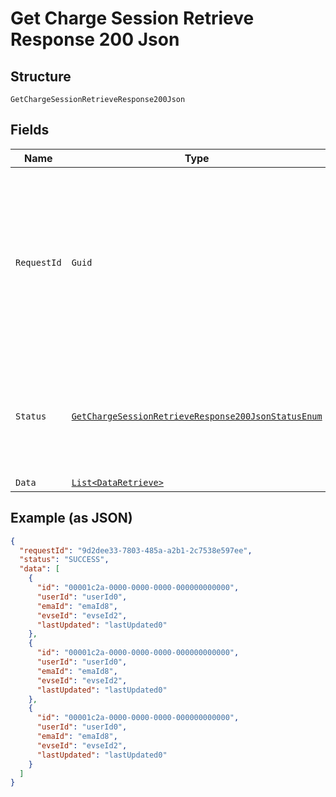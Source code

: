 
# Get Charge Session Retrieve Response 200 Json

## Structure

`GetChargeSessionRetrieveResponse200Json`

## Fields

| Name | Type | Tags | Description |
|  --- | --- | --- | --- |
| `RequestId` | `Guid` | Required | Mandatory UUID (according to RFC 4122 standards) for requests and responses. This will be played back in the response from the request. |
| `Status` | [`GetChargeSessionRetrieveResponse200JsonStatusEnum`](../../doc/models/get-charge-session-retrieve-response-200-json-status-enum.md) | Required | Indicates overall status of the request<br>**Constraints**: *Minimum Length*: `6`, *Maximum Length*: `15` |
| `Data` | [`List<DataRetrieve>`](../../doc/models/data-retrieve.md) | Optional | - |

## Example (as JSON)

```json
{
  "requestId": "9d2dee33-7803-485a-a2b1-2c7538e597ee",
  "status": "SUCCESS",
  "data": [
    {
      "id": "00001c2a-0000-0000-0000-000000000000",
      "userId": "userId0",
      "emaId": "emaId8",
      "evseId": "evseId2",
      "lastUpdated": "lastUpdated0"
    },
    {
      "id": "00001c2a-0000-0000-0000-000000000000",
      "userId": "userId0",
      "emaId": "emaId8",
      "evseId": "evseId2",
      "lastUpdated": "lastUpdated0"
    },
    {
      "id": "00001c2a-0000-0000-0000-000000000000",
      "userId": "userId0",
      "emaId": "emaId8",
      "evseId": "evseId2",
      "lastUpdated": "lastUpdated0"
    }
  ]
}
```

